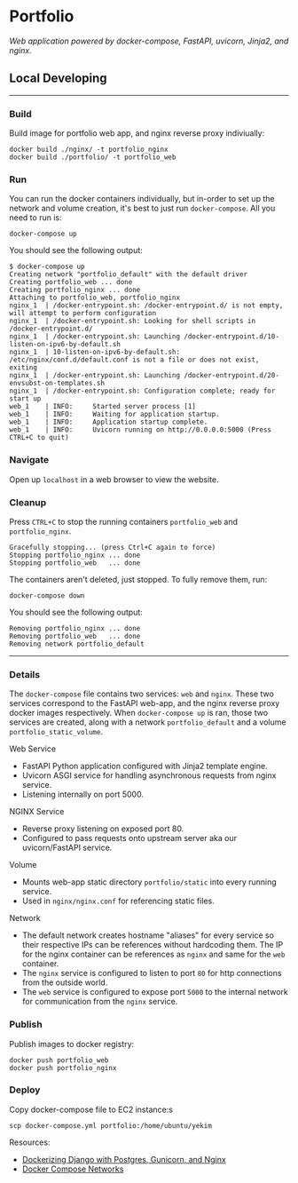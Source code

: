 # Portfolio
_Web application powered by docker-compose, FastAPI, uvicorn, Jinja2, and nginx._

## Local Developing
---
### Build
Build image for portfolio web app, and nginx reverse proxy indiviually:
``` shell
docker build ./nginx/ -t portfolio_nginx
docker build ./portfolio/ -t portfolio_web
```
### Run
You can run the docker containers individually, but in-order to set up the network and volume creation, it's best to just run `docker-compose`. All you need to run is:
``` shell
docker-compose up
```

You should see the following output:
``` shell
$ docker-compose up          
Creating network "portfolio_default" with the default driver
Creating portfolio_web ... done
Creating portfolio_nginx ... done
Attaching to portfolio_web, portfolio_nginx
nginx_1  | /docker-entrypoint.sh: /docker-entrypoint.d/ is not empty, will attempt to perform configuration
nginx_1  | /docker-entrypoint.sh: Looking for shell scripts in /docker-entrypoint.d/
nginx_1  | /docker-entrypoint.sh: Launching /docker-entrypoint.d/10-listen-on-ipv6-by-default.sh
nginx_1  | 10-listen-on-ipv6-by-default.sh: /etc/nginx/conf.d/default.conf is not a file or does not exist, exiting
nginx_1  | /docker-entrypoint.sh: Launching /docker-entrypoint.d/20-envsubst-on-templates.sh
nginx_1  | /docker-entrypoint.sh: Configuration complete; ready for start up
web_1    | INFO:     Started server process [1]
web_1    | INFO:     Waiting for application startup.
web_1    | INFO:     Application startup complete.
web_1    | INFO:     Uvicorn running on http://0.0.0.0:5000 (Press CTRL+C to quit)
```

### Navigate
Open up `localhost` in a web browser to view the website.

### Cleanup
Press `CTRL+C` to stop the running containers `portfolio_web` and `portfolio_nginx`.
``` shell
Gracefully stopping... (press Ctrl+C again to force)
Stopping portfolio_nginx ... done
Stopping portfolio_web   ... done
```
The containers aren't deleted, just stopped. To fully remove them, run:
```shell
docker-compose down
```
You should see the following output:
```shell
Removing portfolio_nginx ... done
Removing portfolio_web   ... done
Removing network portfolio_default
```
---
### Details
The `docker-compose` file contains two services: `web` and `nginx`. These two services correspond to the FastAPI web-app, and the nginx reverse proxy docker images respectively. When `docker-compose up` is ran, those two services are created, along with a network `portfolio_default` and a volume `portfolio_static_volume`.

Web Service
- FastAPI Python application configured with Jinja2 template engine.
- Uvicorn ASGI service for handling asynchronous requests from nginx service.
- Listening internally on port 5000.

NGINX Service
- Reverse proxy listening on exposed port 80.
- Configured to pass requests onto upstream server aka our uvicorn/FastAPI service.

Volume
- Mounts web-app static directory `portfolio/static` into every running service.
- Used in `nginx/nginx.conf` for referencing static files.

Network
- The default network creates hostname "aliases" for every service so their respective IPs can be references without hardcoding them. The IP for the nginx container can be references as `nginx` and same for the `web` container.
- The `nginx` service is configured to listen to port `80` for http connections from the outside world.
- The `web` service is configured to expose port `5000` to the internal network for communication from the `nginx` service.

### Publish
Publish images to docker registry:
```
docker push portfolio_web
docker push portfolio_nginx
```

### Deploy
Copy docker-compose file to EC2 instance:s
``` shell
scp docker-compose.yml portfolio:/home/ubuntu/yekim
```

Resources:
* [Dockerizing Django with Postgres, Gunicorn, and Nginx](https://testdriven.io/blog/dockerizing-django-with-postgres-gunicorn-and-nginx/)
* [Docker Compose Networks](https://docs.docker.com/compose/networking/)
